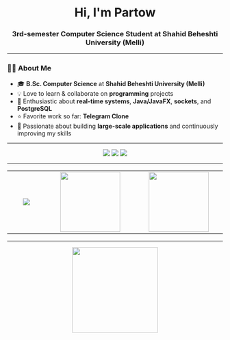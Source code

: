 <h1 align="center">Hi, I'm Partow </h1>
<h3 align="center">3rd-semester  Computer Science Student at Shahid Beheshti University (Melli)</h3>

---

### 👨‍🎓 About Me
- 🎓 **B.Sc. Computer Science** at **Shahid Beheshti University (Melli)**
- 💡 Love to learn & collaborate on **programming** projects
- 🚀 Enthusiastic about **real-time systems**, **Java/JavaFX**, **sockets**, and **PostgreSQL**
- ⭐ Favorite work so far: **Telegram Clone** 
- 🌱 Passionate about building **large-scale applications** and continuously improving my skills

---

<p align="center">
  <a href="mailto:roshanipartow@gmail.com"><img src="https://img.shields.io/badge/Email-red?logo=gmail&logoColor=white"></a>
  <a href="https://linkedin.com/in/partow-roshani"><img src="https://img.shields.io/badge/LinkedIn-blue?logo=linkedin&logoColor=white"></a>
  <a href="https://github.com/PartowRoshani"><img src="https://img.shields.io/badge/GitHub-black?logo=github&logoColor=white"></a>
</p>

---

<table align="center">
<tr>
<td align="center" width="200px">
  
<!-- Skills -->
<img src="https://skillicons.dev/icons?i=java,cpp,python,postgres,git,github&perline=3" />

</td>
<td align="center" width="300px">
  
<!-- Languages -->
<img height="140" src="https://github-readme-stats.vercel.app/api/top-langs/?username=PartowRoshani&layout=compact&theme=tokyonight&hide_border=true" />

</td>
<td align="center" width="300px">
  
<!-- Stats -->
<img height="140" src="https://github-readme-stats.vercel.app/api?username=PartowRoshani&show_icons=true&theme=tokyonight&hide_border=true" />

</td>
</tr>
</table>

---

<div align="center">

<!-- Contribution graph -->
<img height="200" src="https://github-readme-activity-graph.vercel.app/graph?username=PartowRoshani&theme=tokyo-night&hide_border=true" />

</div>
